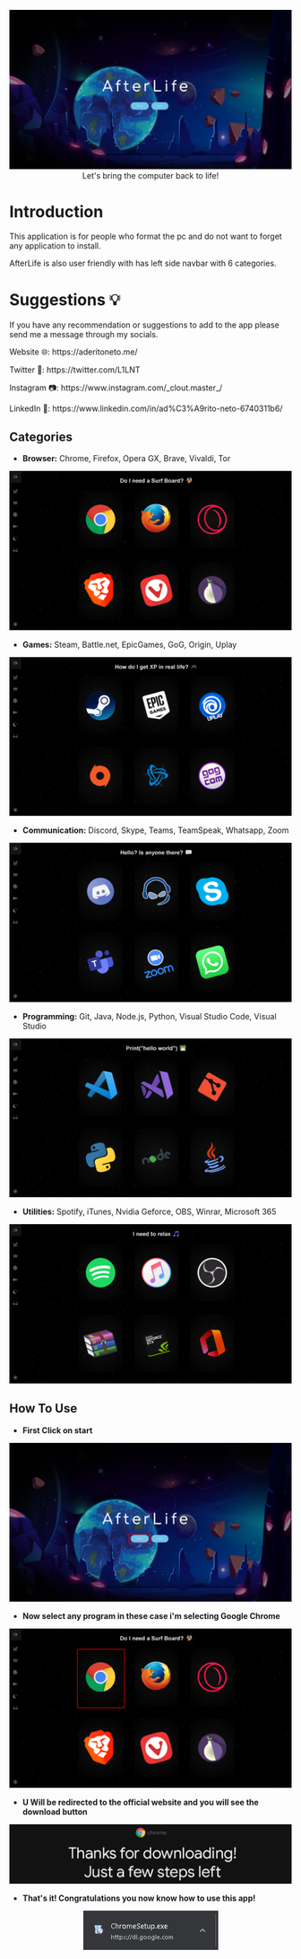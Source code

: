 <p align="center">
  <img src="https://raw.githubusercontent.com/AderitoNeto/AfterLife/Master/src/images/Readme/1.PNG" alt="Afterlife"/><br/>
  Let's bring the computer back to life!
</p>

# Introduction

This application is for people who format the pc and do not want to forget any application to install.
<p>AfterLife is also user friendly with has left side navbar with 6 categories.</p>

# Suggestions 💡

<p>If you have any recommendation or suggestions to add to the app please send me a message through my socials.</p>
<p>Website 🌐: https://aderitoneto.me/</p>
<p>Twitter 🐤: https://twitter.com/L1LNT</p>
<p>Instagram 📷: https://www.instagram.com/_clout.master_/</p>
<p>LinkedIn 💼: https://www.linkedin.com/in/ad%C3%A9rito-neto-6740311b6/</p>


## Categories

- **Browser:**  Chrome, Firefox, Opera GX, Brave, Vivaldi, Tor

<p align="center">
  <img src="https://raw.githubusercontent.com/AderitoNeto/AfterLife/master/src/images/Readme/2.PNG"/><br/>
</p>

- **Games:**  Steam, Battle.net, EpicGames, GoG, Origin, Uplay

<p align="center">
  <img src="https://raw.githubusercontent.com/AderitoNeto/AfterLife/master/src/images/Readme/3.PNG"/><br/>
</p>

- **Communication:**  Discord, Skype, Teams, TeamSpeak, Whatsapp, Zoom

<p align="center">
  <img src="https://raw.githubusercontent.com/AderitoNeto/AfterLife/master/src/images/Readme/4.PNG"/><br/>
</p>

- **Programming:**  Git, Java, Node.js, Python, Visual Studio Code, Visual Studio

<p align="center">
  <img src="https://raw.githubusercontent.com/AderitoNeto/AfterLife/master/src/images/Readme/5.PNG"/><br/>
</p>

- **Utilities:**  Spotify, iTunes, Nvidia Geforce, OBS, Winrar, Microsoft 365

<p align="center">
  <img src="https://raw.githubusercontent.com/AderitoNeto/AfterLife/master/src/images/Readme/6.PNG"/><br/>
</p>

## How To Use

- **First Click on start**

<p align="center">
  <img src="https://raw.githubusercontent.com/AderitoNeto/AfterLife/master/src/images/Readme/9.png"/><br/>
</p>

- **Now select any program in these case i'm selecting Google Chrome**

<p align="center">
  <img src="https://raw.githubusercontent.com/AderitoNeto/AfterLife/master/src/images/Readme/10.png"/><br/>
</p>

- **U Will be redirected to the official website and you will see the download button**

<p align="center">
  <img src="https://raw.githubusercontent.com/AderitoNeto/AfterLife/master/src/images/Readme/7.PNG"/><br/>
</p>

- **That's it! Congratulations you now know how to use this app!**

<p align="center">
  <img src="https://raw.githubusercontent.com/AderitoNeto/AfterLife/master/src/images/Readme/8.PNG"/><br/>
</p>

[website]: https://aderitoneto.github.io/
[twitter]: https://twitter.com/L1LNT
[instagram]: https://www.instagram.com/_clout.master_/
[linkedin]: https://www.linkedin.com/in/ad%C3%A9rito-neto-6740311b6/
